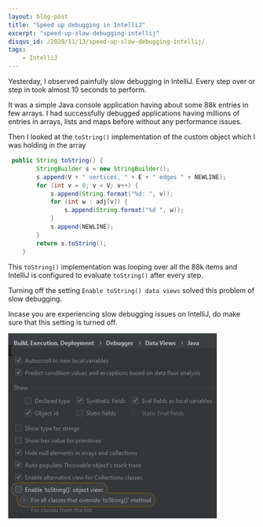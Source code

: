 ```yaml
---
layout: blog-post
title: "Speed up debugging in IntelliJ"
excerpt: "speed-up-slow-debugging-intellij"
disqus_id: /2020/11/13/speed-up-slow-debugging-intellij/
tags:
    - IntelliJ
---
```


Yesterday, I observed painfully slow debugging in IntelliJ. Every step over or
step in took almost 10 seconds to perform.

It was a simple Java console application having about some 88k entries in
few arrays. I had successfully debugged applications having millions of entries
in arrays, lists and maps before without any performance issues.

Then I looked at the `toString()` implementation of the custom object which I
was holding in the array


```java
 public String toString() {
        StringBuilder s = new StringBuilder();
        s.append(V + " vertices, " + E + " edges " + NEWLINE);
        for (int v = 0; v < V; v++) {
            s.append(String.format("%d: ", v));
            for (int w : adj[v]) {
                s.append(String.format("%d ", w));
            }
            s.append(NEWLINE);
        }
        return s.toString();
    }
```

This `toString()` implementation was looping over all the 88k items and IntelliJ
is configured to evaluate `toString()` after every step.

Turning off the setting `Enable toString() data views` solved this problem of
slow debugging.

Incase you are experiencing slow debugging issues on IntelliJ, do make sure that
this setting is turned off.

<img src='/images/Blog/screenshot67.jpg'  />